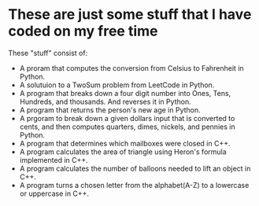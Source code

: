 # These are just some stuff that I have coded on my free time
These "stuff" consist of:
- A proram that computes the conversion from Celsius to Fahrenheit in Python.
- A solutuion to a TwoSum problem from LeetCode in Python.
- A program that breaks down a four digit number into Ones, Tens, Hundreds, and thousands. And reverses it in Python.
- A program that returns the person's new age in Python.
- A prgoram to break down a given dollars input that is converted to cents, and then computes quarters, dimes, nickels, and pennies in Python.
- A program that determines which mailboxes were closed in C++.
- A program calculates the area of triangle using Heron's formula implemented in C++.
- A program calculates the number of balloons needed to lift an object in C++.
- A program turns a chosen letter from the alphabet(A-Z) to a lowercase or uppercase in C++.
